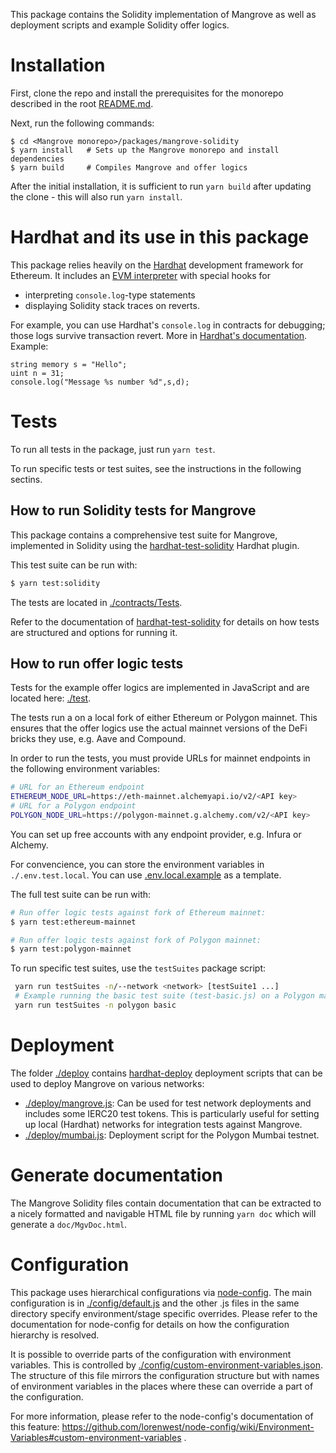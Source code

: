 This package contains the Solidity implementation of Mangrove as well as deployment scripts and example Solidity offer logics.

# Installation

First, clone the repo and install the prerequisites for the monorepo described in the root [README.md](../../README.md).

Next, run the following commands:

```shell
$ cd <Mangrove monorepo>/packages/mangrove-solidity
$ yarn install   # Sets up the Mangrove monorepo and install dependencies
$ yarn build     # Compiles Mangrove and offer logics
```

After the initial installation, it is sufficient to run `yarn build` after updating the clone - this will also run `yarn install`.

# Hardhat and its use in this package

This package relies heavily on the [Hardhat](https://hardhat.org) development framework for Ethereum. It includes an [EVM interpreter](https://hardhat.org/hardhat-network/) with special hooks for

- interpreting `console.log`-type statements
- displaying Solidity stack traces on reverts.

For example, you can use Hardhat's `console.log` in contracts for debugging; those logs survive transaction revert. More in [Hardhat's documentation](https://hardhat.org/hardhat-network/#console-log). Example:

```
string memory s = "Hello";
uint n = 31;
console.log("Message %s number %d",s,d);
```

# Tests

To run all tests in the package, just run `yarn test`.

To run specific tests or test suites, see the instructions in the following sectins.

## How to run Solidity tests for Mangrove

This package contains a comprehensive test suite for Mangrove, implemented in Solidity using the [hardhat-test-solidity](https://github.com/giry-dev/hardhat-test-solidity) Hardhat plugin.

This test suite can be run with:

```bash
$ yarn test:solidity
```

The tests are located in [./contracts/Tests](./contracts/Tests).

Refer to the documentation of [hardhat-test-solidity](https://github.com/giry-dev/hardhat-test-solidity) for details on how tests are structured and options for running it.

## How to run offer logic tests

Tests for the example offer logics are implemented in JavaScript and are located here: [./test](./test).

The tests run a on a local fork of either Ethereum or Polygon mainnet. This ensures that the offer logics use the actual mainnet versions of the DeFi bricks they use, e.g. Aave and Compound.

In order to run the tests, you must provide URLs for mainnet endpoints in the following environment variables:

```bash
# URL for an Ethereum endpoint
ETHEREUM_NODE_URL=https://eth-mainnet.alchemyapi.io/v2/<API key>
# URL for a Polygon endpoint
POLYGON_NODE_URL=https://polygon-mainnet.g.alchemy.com/v2/<API key>
```

You can set up free accounts with any endpoint provider, e.g. Infura or Alchemy.

For convencience, you can store the environment variables in `./.env.test.local`. You can use [.env.local.example](.env.local.example) as a template.

The full test suite can be run with:

```bash
# Run offer logic tests against fork of Ethereum mainnet:
$ yarn test:ethereum-mainnet

# Run offer logic tests against fork of Polygon mainnet:
$ yarn test:polygon-mainnet
```

To run specific test suites, use the `testSuites` package script:

```bash
 yarn run testSuites -n/--network <network> [testSuite1 ...]
 # Example running the basic test suite (test-basic.js) on a Polygon mainnet fork:
 yarn run testSuites -n polygon basic
```

# Deployment

The folder [./deploy](./deploy) contains [hardhat-deploy](https://github.com/wighawag/hardhat-deploy) deployment scripts that can be used to deploy Mangrove on various networks:

- [./deploy/mangrove.js](./deploy/mangrove.js): Can be used for test network deployments and includes some IERC20 test tokens. This is particularly useful for setting up local (Hardhat) networks for integration tests against Mangrove.
- [./deploy/mumbai.js](./deploy/mumbai.js): Deployment script for the Polygon Mumbai testnet.

# Generate documentation

The Mangrove Solidity files contain documentation that can be extracted to a nicely formatted and navigable HTML file by running `yarn doc` which will generate a `doc/MgvDoc.html`.

# Configuration

This package uses hierarchical configurations via [node-config](https://github.com/lorenwest/node-config). The main configuration is in [./config/default.js](./config/default.js) and the other .js files in the same directory specify environment/stage specific overrides. Please refer to the documentation for node-config for details on how the configuration hierarchy is resolved.

It is possible to override parts of the configuration with environment variables. This is controlled by [./config/custom-environment-variables.json](./config/custom-environment-variables.json). The structure of this file mirrors the configuration structure but with names of environment variables in the places where these can override a part of the configuration.

For more information, please refer to the node-config's documentation of this feature: https://github.com/lorenwest/node-config/wiki/Environment-Variables#custom-environment-variables .
